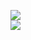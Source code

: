 [![](https://img.shields.io/badge/Made%20With-Github%20Spray-lightgrey.svg?style=for-the-badge&logo=github)](https://github.com/Annihil/github-spray#5989)  
[![](https://i.imgur.com/2DrTn0Z.gif)](https://github.com/Annihil/github-spray)